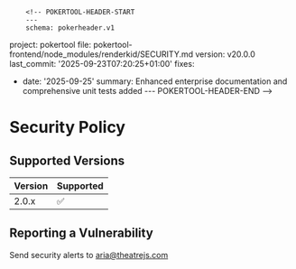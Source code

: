         <!-- POKERTOOL-HEADER-START
        ---
        schema: pokerheader.v1
project: pokertool
file: pokertool-frontend/node_modules/renderkid/SECURITY.md
version: v20.0.0
last_commit: '2025-09-23T07:20:25+01:00'
fixes:
- date: '2025-09-25'
  summary: Enhanced enterprise documentation and comprehensive unit tests added
        ---
        POKERTOOL-HEADER-END -->
# Security Policy

## Supported Versions

| Version | Supported          |
| ------- | ------------------ |
| 2.0.x   | :white_check_mark: |

## Reporting a Vulnerability

Send security alerts to aria@theatrejs.com
